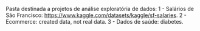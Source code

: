 Pasta destinada a projetos de análise exploratória de dados:
1 - Salários de São Francisco: https://www.kaggle.com/datasets/kaggle/sf-salaries.
2 - Ecommerce: created data, not real data.
3 - Dados de saúde: diabetes.
